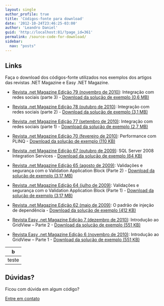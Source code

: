 ```yaml
---
layout: single
author_profile: true
title: 'Códigos-fonte para download'
date: '2012-10-24T23:46:25-03:00'
author: 'Leandro Daniel'
guid: 'http://localhost:81/?page_id=361'
permalink: /source-code-for-download/
sidebar:
  nav: "posts"
---
```


## Links

 Faça o download dos códigos-fonte utilizados nos exemplos dos artigos das revistas .NET Magazine e Easy .NET Magazine.
 
 - [Revista .net Magazine Edição 79 (novembro de 2010)](https://www.devmedia.com.br/revista-net-magazine-edicao-79/18487): Integração com redes sociais (parte 3) - [Download da solução de exemplo (0,6 MB) ](/assets/artigos/NetMag.RedesSociais.Integracao.Solution.zip)

- [Revista .net Magazine Edição 78 (outubro de 2010)](https://www.devmedia.com.br/revista-net-magazine-edicao-78/18222): Integração com redes sociais (parte 2) - [Download da solução de exemplo (3,1 MB)](/assets/artigos/NetMag.RedesSociais.Solution.zip)

- [Revista .net Magazine Edição 77 (setembro de 2010)](https://www.devmedia.com.br/revista-net-magazine-edicao-77/18004): Integração com redes sociais (parte 1) - [Download da solução de exemplo (2,7 MB)](/assets/artigos/NetMag.RedesSociais.Exemplos.Solution.zip)

- [Revista .net Magazine Edição 70 (fevereiro de 2010)](https://www.devmedia.com.br/revista-net-magazine-edicao-70/15795): Performance com PLINQ - [Download da solução de exemplo (110 KB)](/assets/artigos/NetMag.PLINQ.Solution.zip)

- [Revista .net Magazine Edição 67 (outubro de 2009)](https://www.devmedia.com.br/revista-net-magazine-edicao-67/14692): SQL Server 2008 Integration Services - [Download da solução de exemplo (64 KB)](/assets/artigos/NetMag.SSIS.Solution.zip)

- [Revista .net Magazine Edição 65 (agosto de 2009)](https://www.devmedia.com.br/revista-net-magazine-edicao-65/13904): Validações e segurança com o Validation Application Block (Parte 2) - [Download da solução de exemplo (3,17 MB)](/assets/artigos/NetMag.VAB.Solution.zip)

- [Revista .net Magazine Edição 64 (julho de 2009)](https://www.devmedia.com.br/revista-net-magazine-edicao-64/13930): Validações e segurança com o Validation Application Block (Parte 1) - [Download da solução de exemplo (3,17 MB)](/assets/artigos/NetMag.VAB.Solution.zip)

- [Revista .net Magazine Edição 62 (maio de 2009)](https://www.devmedia.com.br/revista-net-magazine-edicao-62/13092): O padrão de injeção de dependência - [Download da solução de exemplo (412 KB)](/assets/artigos/NetMag.DI.Solution.zip)

- [Revista Easy .net Magazine Edição 7 (dezembro de 2010)](https://www.devmedia.com.br/revista-easy-net-magazine-edicao-7/18718): Introdução ao GridView – Parte 2 - [Download da solução de exemplo (551 KB)](/assets/artigos/NetMag.IntroGridView.Solution.zip)

- [Revista Easy .net Magazine Edição 6 (novembro de 2010)](https://www.devmedia.com.br/revista-easy-net-magazine-edicao-6/18473): Introdução ao GridView – Parte 1 - [Download da solução de exemplo (551 KB)](/assets/artigos/NetMag.IntroGridView.Solution.zip)

| b |
|---|
| teste  |

## Dúvidas?

Ficou com dúvida em algum código?

[Entre em contato](/contact/)
